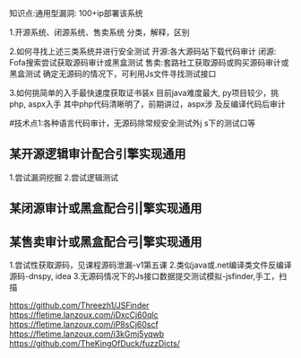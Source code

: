 知识点:通用型漏洞: 100+ip部署该系统

1.开源系统、闭源系统、售卖系统
分类，解释，区别

2.如何寻找上述三类系统并进行安全测试
开源:各大源码站下载代码审计
闭源: Fofa搜索尝试获取源码审计或黑盒测试
售卖:套路社工获取源码或购买源码审计或黑盒测试
确定无源码的情况下，可利用Js文件寻找测试接口

3.如何挑简单的入手最快速度获取证书装x
目前java难度最大, py项目较少，挑php, aspx入手
其中php代码清晰明了，前期讲过，aspx涉 及反编译代码后审计

#技术点1:各种语言代码审计，无源码除常规安全测试外j s下的测试口等

## 某开源逻辑审计配合引擎实现通用

1.尝试漏洞挖掘
2.尝试逻辑测试

## 某闭源审计或黑盒配合引|擎实现通用

## 某售卖审计或黑盒配合弓|擎实现通用

1.尝试性获取源码，见课程源码泄漏-v1第五课
2.类似java或.net编译类文件反编译源码-dnspy, idea
3.无源码情况下的Js接口数据提交测试模拟-jsfinder,手工，扫描

https://github.com/Threezh1/JSFinder
https://fletime.lanzoux.com/iDxcCj60qlc
https://fletime.lanzoux.com/iP8sCj60scf
https://fletime.lanzoux.com/i3kGmj5yqwb
https://github.com/TheKingOfDuck/fuzzDicts/

